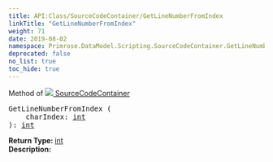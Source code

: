 ```yaml
---
title: API:Class/SourceCodeContainer/GetLineNumberFromIndex
linkTitle: "GetLineNumberFromIndex"
weight: 71
date: 2019-08-02
namespace: Primrose.DataModel.Scripting.SourceCodeContainer.GetLineNumberFromIndex
deprecated: false
no_list: true
toc_hide: true
---
```

Method of <a href="/docs/api-reference/Class/SourceCodeContainer"><img src="/icons/silk/default.png"/>&nbsp;SourceCodeContainer</a>
<pre class="method-declaration">
GetLineNumberFromIndex (
    charIndex: <a class="type" href="/docs/api-reference/System/Primitives#int32">int</a>
): <a class="type" href="/docs/api-reference/System/Primitives#int32">int</a></pre>
<b>Return Type: </b>
<a class="type" href="/docs/api-reference/System/Primitives#int32">int</a>
<br/>
<b>Description: </b>